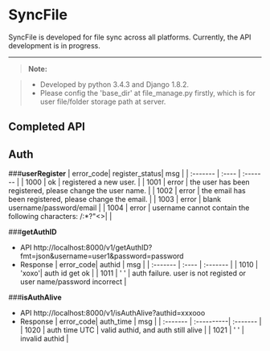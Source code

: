 SyncFile
===================


SyncFile is developed for file sync across all platforms.
Currently, the API development is in progress.

----------

> **Note:**

> - Developed by python 3.4.3 and Django 1.8.2.
> - Please config the 'base_dir' at file_manage.py firstly, which is for user file/folder storage path at server.

Completed API
------------------
## <i class="icon-pencil"></i> Auth

###**userRegister**
| error_code| register_status| msg   |
| :------- | :---- | :------- |
| 1000    | ok   |  registered a new user.   |
| 1001    | error   |  the user has been registered, please change the user name.   |
| 1002    | error   |  the email has been registered, please change the email.   |
| 1003    | error   |  blank username/password/email   |
| 1004    | error   |  username cannot contain the following characters: \/:*?"<>|   |

###**getAuthID**
- API
http://localhost:8000/v1/getAuthID?fmt=json&username=user1&password=password
- Response
| error_code| authid | msg   |
| :------- | :---- | :------- |
| 1010     | 'xoxo'|  auth id get ok   |
| 1011     | ' '   |  auth failure. user is not registed or user name/password incorrect   |

###**isAuthAlive**
- API
http://localhost:8000/v1/isAuthAlive?authid=xxxooo
- Response
| error_code| auth_time | msg   |
| :------- | :----------| :------- |
| 1020     |  auth time UTC  |  valid authid, and auth still alive   |
| 1021     |  ' '            |  invalid authid   |



